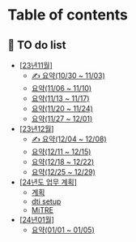 # Table of contents

## 🏁 TO do list

* [\[23년11월\]](README.md)
  * [✍ 요약(10/30 \~ 11/03)](to-do-list/23-11/10-30-11-03.md)
  * [요약(11/06 \~ 11/10)](to-do-list/23-11/11-06-11-10.md)
  * [요약(11/13 \~ 11/17)](to-do-list/23-11/11-13-11-17.md)
  * [요약(11/20 \~ 11/24)](to-do-list/23-11/11-20-11-24.md)
  * [요약(11/27 \~ 12/01)](to-do-list/23-11/11-27-12-01.md)
* [\[23년12월\]](to-do-list/23-12/README.md)
  * [✍ 요약(12/04 \~ 12/08)](to-do-list/23-12/12-04-12-08.md)
  * [요약(12/11 \~ 12/15)](to-do-list/23-12/12-11-12-15.md)
  * [요약(12/18 \~ 12/22)](to-do-list/23-12/12-18-12-22.md)
  * [요약(12/25 \~ 12/29)](to-do-list/23-12/12-25-12-29.md)
* [\[24년도 업무 계획\]](to-do-list/24/README.md)
  * [계획](to-do-list/24년도plan/24-plan01.md)
  * [dti setup](to-do-list/24년도plan/dti\_setup.md)
  * [MiTRE](to-do-list/24년도plan/MITRE01.md)
* [\[24년01월\]](to-do-list/24-01/README.md)
  * [요약(01/01 \~ 01/05)](to-do-list/24-01/01-01-01-05.md)

